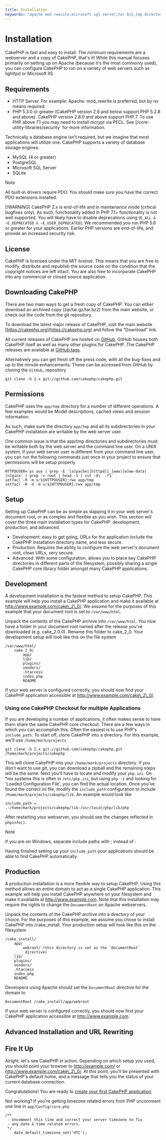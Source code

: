 ```yaml
---
title: Installation
keywords: "apache mod rewrite,microsoft sql server,tar bz2,tmp directory,database storage,archive copy,tar gz,source application,current releases,web servers,microsoft iis,copyright notices,database engine,bug fixes,lighttpd,repository,enhancements,source code,cakephp,incorporate"
---
```


# Installation

CakePHP is fast and easy to install. The minimum requirements are a webserver
and a copy of CakePHP, that's it! While this manual focuses primarily on setting
up on Apache (because it's the most commonly used), you can configure CakePHP to
run on a variety of web servers such as lighttpd or Microsoft IIS.

## Requirements

- HTTP Server. For example: Apache. mod\_rewrite is preferred, but by no means
  required.
- PHP 5.3.0 or greater (CakePHP version 2.6 and below support PHP 5.2.8 and
  above). CakePHP version 2.8.0 and above support PHP 7. To use PHP above 7.1
  you may need to install mcrypt via PECL. See
  [/core-utility-libraries/security` for more information.

Technically a database engine isn't required, but we imagine that most
applications will utilize one. CakePHP supports a variety of database storage
engines:

-  MySQL (4 or greater)
-  PostgreSQL
-  Microsoft SQL Server
-  SQLite

> [!NOTE]
> All built-in drivers require PDO. You should make sure you have the correct
> PDO extensions installed.
>
> [!WARNING]
> CakePHP 2.x is end-of-life and in maintenance mode (critical bugfixes only).
> As such, functionality added in PHP 7.1+ functionality is not well
> supported. You will likely have to disable deprecations using (`E_ALL & ~E_DEPRECATED
> & ~E_USER_DEPRECATED`).  We recommended you run PHP 5.6 or greater
> for your applications. Earlier PHP versions are end-of-life, and
> provide an increased security risk.
>

## License

CakePHP is licensed under the MIT license. This means that you are free to
modify, distribute and republish the source code on the condition that the
copyright notices are left intact. You are also free to incorporate CakePHP
into any commercial or closed source application.

## Downloading CakePHP

There are two main ways to get a fresh copy of CakePHP. You can either download
an archived copy (zip/tar.gz/tar.bz2) from the main website, or check out the
code from the git repository.

To download the latest major release of CakePHP, visit the main website
[https://cakephp.org](https://cakephp.org) and follow the "Download" link.

All current releases of CakePHP are hosted on
[GitHub](https://github.com/cakephp/cakephp). GitHub houses both CakePHP itself
as well as many other plugins for CakePHP. The CakePHP releases are available at
[GitHub tags](https://github.com/cakephp/cakephp/tags).

Alternatively you can get fresh off the press code, with all the bug-fixes and
up to the minute enhancements. These can be accessed from GitHub by cloning the
`GitHub`_ repository

```
git clone -b 2.x git://github.com/cakephp/cakephp.git

```

## Permissions

CakePHP uses the `app/tmp` directory for a number of different operations. A
few examples would be Model descriptions, cached views and session information.

As such, make sure the directory `app/tmp` and all its subdirectories in your
CakePHP installation are writable by the web server user.

One common issue is that the app/tmp directories and subdirectories must be
writable both by the web server and the command line user. On a UNIX system, if
your web server user is different from your command line user, you can run the
following commands just once in your project to ensure that permissions will be
setup properly

```
HTTPDUSER=`ps aux | grep -E '[a]pache|[h]ttpd|[_]www|[w]ww-data|[n]ginx' | grep -v root | head -1 | cut -d\  -f1`
setfacl -R -m u:${HTTPDUSER}:rwx app/tmp
setfacl -R -d -m u:${HTTPDUSER}:rwx app/tmp

```

## Setup

Setting up CakePHP can be as simple as slapping it in your web server's document
root, or as complex and flexible as you wish. This section will cover the three
main installation types for CakePHP: development, production, and advanced.

-  Development: easy to get going, URLs for the application include the CakePHP
installation directory name, and less secure.
-  Production: Requires the ability to configure the web server's document root,
clean URLs, very secure.
-  Advanced: With some configuration, allows you to place key CakePHP
directories in different parts of the filesystem, possibly sharing a single
CakePHP core library folder amongst many CakePHP applications.

## Development

A development installation is the fastest method to setup CakePHP. This example
will help you install a CakePHP application and make it available at
http://www.example.com/cake\_2\_0/. We assume for the purposes of this example
that your document root is set to `/var/www/html`.

Unpack the contents of the CakePHP archive into `/var/www/html`. You now have
a folder in your document root named after the release you've downloaded (e.g.
cake\_2.0.0). Rename this folder to cake\_2\_0. Your development setup will look
like this on the file system

```
/var/www/html/
    cake_2_0/
        app/
        lib/
        plugins/
        vendors/
        .htaccess
        index.php
        README

```

If your web server is configured correctly, you should now find your CakePHP
application accessible at http://www.example.com/cake\_2\_0/.

### Using one CakePHP Checkout for multiple Applications

If you are developing a number of applications, it often makes sense to have
them share the same CakePHP core checkout. There are a few ways in which you can
accomplish this. Often the easiest is to use PHP's `include_path`. To start
off, clone CakePHP into a directory. For this example, we'll use
`/home/mark/projects`

```
git clone -b 2.x git://github.com/cakephp/cakephp.git /home/mark/projects/cakephp

```

This will clone CakePHP into your `/home/mark/projects` directory. If you
don't want to use git, you can download a zipball and the remaining steps will
be the same. Next you'll have to locate and modify your `php.ini`. On \*nix
systems this is often in `/etc/php.ini`, but using `php -i` and looking for
'Loaded Configuration File', you can find the actual location. Once you've found
the correct ini file, modify the `include_path` configuration to include
`/home/mark/projects/cakephp/lib`. An example would look like

```
include_path = .:/home/mark/projects/cakephp/lib:/usr/local/php/lib/php

```

After restarting your webserver, you should see the changes reflected in
`phpinfo()`.

> [!NOTE]
> If you are on Windows, separate include paths with ; instead of :
>

Having finished setting up your `include_path` your applications should be
able to find CakePHP automatically.

## Production

A production installation is a more flexible way to setup CakePHP. Using this
method allows an entire domain to act as a single CakePHP application. This
example will help you install CakePHP anywhere on your filesystem and make it
available at http://www.example.com. Note that this installation may require the
rights to change the `DocumentRoot` on Apache webservers.

Unpack the contents of the CakePHP archive into a directory of your choice. For
the purposes of this example, we assume you chose to install CakePHP into
/cake\_install. Your production setup will look like this on the filesystem

```
/cake_install/
    app/
        webroot/ (this directory is set as the `DocumentRoot`
         directive)
    lib/
    plugins/
    vendors/
    .htaccess
    index.php
    README

```

Developers using Apache should set the `DocumentRoot` directive for the domain
to

```
DocumentRoot /cake_install/app/webroot

```

If your web server is configured correctly, you should now find your CakePHP
application accessible at http://www.example.com.

## Advanced Installation and URL Rewriting

## Fire It Up

Alright, let's see CakePHP in action. Depending on which setup you used, you
should point your browser to http://example.com/ or
http://www.example.com/cake\_2\_0/. At this point, you'll be presented with
CakePHP's default home, and a message that tells you the status of your current
database connection.

Congratulations! You are ready to [create your first CakePHP application](getting-started.md).

Not working? If you're getting timezone related errors from PHP uncomment one
line in `app/Config/core.php`

```
/**
 - Uncomment this line and correct your server timezone to fix
 - any date & time related errors.
 */
    date_default_timezone_set('UTC');

```